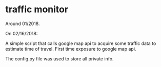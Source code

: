 # traffic monitor

Around 01/2018.

On 02/16/2018:

A simple script that calls google map api to acquire some traffic data to estimate time of travel. First time exposure to google map api.

The config.py file was used to store all private info.